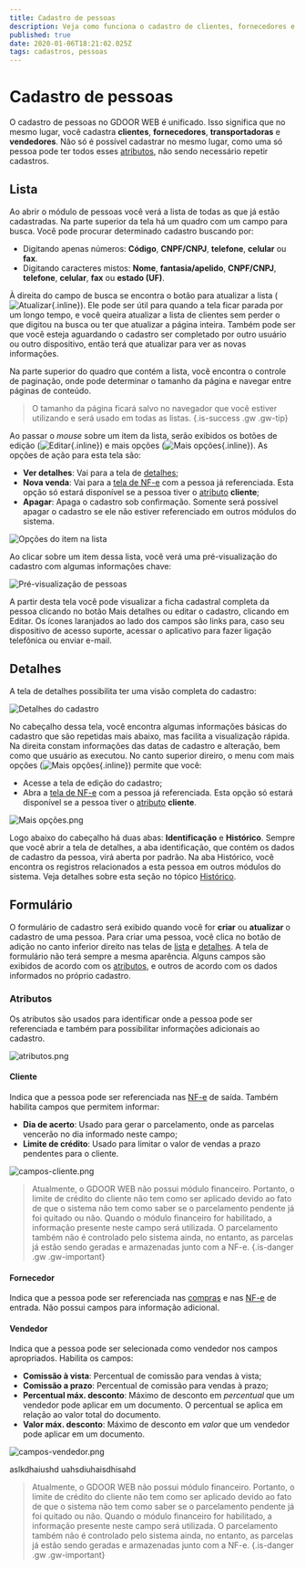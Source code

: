 ```yaml
---
title: Cadastro de pessoas
description: Veja como funciona o cadastro de clientes, fornecedores e outras pessoas para trabalhar com o GDOOR WEB
published: true
date: 2020-01-06T18:21:02.025Z
tags: cadastros, pessoas
---
```


# Cadastro de pessoas

O cadastro de pessoas no GDOOR WEB é unificado. Isso significa que no mesmo lugar, você cadastra **clientes**, **fornecedores**, **transportadoras** e **vendedores**. Não só é possível cadastrar no mesmo lugar, como uma só pessoa pode ter todos esses [atributos](#atributos), não sendo necessário repetir cadastros.

## Lista

Ao abrir o módulo de pessoas você verá a lista de todas as que já estão cadastradas. Na parte superior da tela há um quadro com um campo para busca. Você pode procurar determinado cadastro buscando por:

- Digitando apenas números: **Código**, **CNPF/CNPJ**, **telefone**, **celular** ou **fax**.
- Digitando caracteres mistos: **Nome**, **fantasia/apelido**, **CNPF/CNPJ**, **telefone**, **celular**, **fax** ou **estado (UF)**.

À direita do campo de busca se encontra o botão para atualizar a lista (![Atualizar](/comum/refresh.png){.inline}). Ele pode ser útil para quando a tela ficar parada por um longo tempo, e você queira atualizar a lista de clientes sem perder o que digitou na busca ou ter que atualizar a página inteira. Também pode ser que você esteja aguardando o cadastro ser completado por outro usuário ou outro dispositivo, então terá que atualizar para ver as novas informações.

Na parte superior do quadro que contém a lista, você encontra o controle de paginação, onde pode determinar o tamanho da página e navegar entre páginas de conteúdo.

> O tamanho da página ficará salvo no navegador que você estiver utilizando e será usado em todas as listas.
{.is-success .gw .gw-tip}

Ao passar o *mouse* sobre um item da lista, serão exibidos os botões de edição (![Editar](/comum/edit.png){.inline}) e mais opções (![Mais opções](/comum/more.png){.inline}). As opções de ação para esta tela são:

- **Ver detalhes**: Vai para a tela de [detalhes](#detalhes);
- **Nova venda**: Vai para a [tela de NF-e](/movimentos/nf-e#formulario) com a pessoa já referenciada. Esta opção só estará disponível se a pessoa tiver o [atributo](#atributos) **cliente**;
- **Apagar**: Apaga o cadastro sob confirmação. Somente será possível apagar o cadastro se ele não estiver referenciado em outros módulos do sistema.

![Opções do item na lista](/cadastros/pessoas/lista-opcoes.png)

Ao clicar sobre um item dessa lista, você verá uma pré-visualização do cadastro com algumas informações chave:

![Pré-visualização de pessoas](/cadastros/pessoas/preview.png)

A partir desta tela você pode visualizar a ficha cadastral completa da pessoa clicando no botão <span class=mat-button>Mais detalhes</span> ou editar o cadastro, clicando em <span class=mat-button>Editar</span>. Os ícones laranjados ao lado dos campos são links para, caso seu dispositivo de acesso suporte, acessar o aplicativo para fazer ligação telefônica ou enviar e-mail.

## Detalhes

A tela de detalhes possibilita ter uma visão completa do cadastro:

![Detalhes do cadastro](/cadastros/pessoas/detalhes.png)

No cabeçalho dessa tela, você encontra algumas informações básicas do cadastro que são repetidas mais abaixo, mas facilita a visualização rápida. Na direita constam informações das datas de cadastro e alteração, bem como que usuário as executou. No canto superior direiro, o menu com mais opções (![Mais opções](/comum/more.png){.inline}) permite que você:

- Acesse a tela de edição do cadastro;
- Abra a [tela de NF-e](/movimentos/nf-e#formulario) com a pessoa já referenciada. Esta opção só estará disponível se a pessoa tiver o [atributo](#atributos) **cliente**.

![Mais opções.png](/cadastros/pessoas/mais-opcoes.png)

Logo abaixo do cabeçalho há duas abas: **Identificação** e **Histórico**. Sempre que você abrir a tela de detalhes, a aba identificação, que contém os dados de cadastro da pessoa, virá aberta por padrão. Na aba Histórico, você encontra os registros relacionados a esta pessoa em outros módulos do sistema. Veja detalhes sobre esta seção no tópico [Histórico](/cadastros/pessoas/historico).

## Formulário

O formulário de cadastro será exibido quando você for **criar** ou **atualizar** o cadastro de uma pessoa. Para criar uma pessoa, você clica no botão de adição no canto inferior direito nas telas de [lista](#lista) e [detalhes](#detalhes). A tela de formulário não terá sempre a mesma aparência. Alguns campos são exibidos de acordo com os [atributos](#atributos), e outros de acordo com os dados informados no próprio cadastro.

### Atributos

Os atributos são usados para identificar onde a pessoa pode ser referenciada e também para possibilitar informações adicionais ao cadastro.

![atributos.png](/cadastros/pessoas/atributos.png)

#### Cliente

Indica que a pessoa pode ser referenciada nas [NF-e](/movimentos/nf-e) de saída. Também habilita campos que permitem informar:

- **Dia de acerto**: Usado para gerar o parcelamento, onde as parcelas vencerão no dia informado neste campo;
- **Limite de crédito**: Usado para limitar o valor de vendas a prazo pendentes para o cliente.

![campos-cliente.png](/cadastros/pessoas/campos-cliente.png)

> Atualmente, o GDOOR WEB não possui módulo financeiro. Portanto, o limite de crédito do cliente não tem como ser aplicado devido ao fato de que o sistema não tem como saber se o parcelamento pendente já foi quitado ou não. Quando o módulo financeiro for habilitado, a informação presente neste campo será utilizada.
> O parcelamento também não é controlado pelo sistema ainda, no entanto, as parcelas já estão sendo geradas e armazenadas junto com a NF-e.
{.is-danger .gw .gw-important}

#### Fornecedor

Indica que a pessoa pode ser referenciada nas [compras](/movimentos/compras) e nas [NF-e](/movimetos/nf-e) de entrada. Não possui campos para informação adicional.

#### Vendedor

Indica que a pessoa pode ser selecionada como vendedor nos campos apropriados. Habilita os campos:

- **Comissão à vista**: Percentual de comissão para vendas à vista;
- **Comissão a prazo**: Percentual de comissão para vendas à prazo;
- **Percentual máx. desconto**: Máximo de desconto em *percentual* que um vendedor pode aplicar em um documento. O percentual se aplica em relação ao valor total do documento.
- **Valor máx. desconto**: Máximo de desconto em *valor* que um vendedor pode aplicar em um documento.

![campos-vendedor.png](/cadastros/pessoas/campos-vendedor.png)

aslkdhaiushd uahsdiuhaisdhisahd

> Atualmente, o GDOOR WEB não possui módulo financeiro. Portanto, o limite de crédito do cliente não tem como ser aplicado devido ao fato de que o sistema não tem como saber se o parcelamento pendente já foi quitado ou não. Quando o módulo financeiro for habilitado, a informação presente neste campo será utilizada.
> O parcelamento também não é controlado pelo sistema ainda, no entanto, as parcelas já estão sendo geradas e armazenadas junto com a NF-e.
{.is-danger .gw .gw-important}
